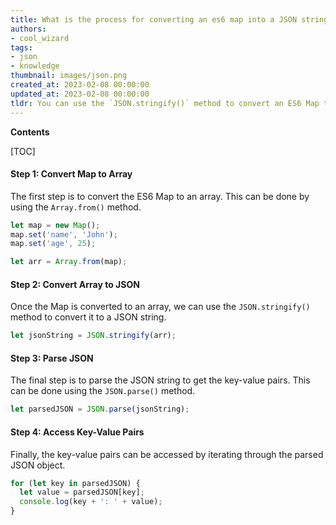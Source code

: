 ```yaml
---
title: What is the process for converting an es6 map into a JSON string?
authors:
- cool_wizard
tags:
- json
- knowledge
thumbnail: images/json.png
created_at: 2023-02-08 00:00:00
updated_at: 2023-02-08 00:00:00
tldr: You can use the `JSON.stringify()` method to convert an ES6 Map to JSON.
---
```


**Contents**

[TOC]

#### Step 1: Convert Map to Array

The first step is to convert the ES6 Map to an array. This can be done by using the `Array.from()` method.

```javascript
let map = new Map();
map.set('name', 'John');
map.set('age', 25);

let arr = Array.from(map);
```

#### Step 2: Convert Array to JSON

Once the Map is converted to an array, we can use the `JSON.stringify()` method to convert it to a JSON string.

```javascript
let jsonString = JSON.stringify(arr);
```

#### Step 3: Parse JSON

The final step is to parse the JSON string to get the key-value pairs. This can be done using the `JSON.parse()` method.

```javascript
let parsedJSON = JSON.parse(jsonString);
```

#### Step 4: Access Key-Value Pairs

Finally, the key-value pairs can be accessed by iterating through the parsed JSON object.

```javascript
for (let key in parsedJSON) {
  let value = parsedJSON[key];
  console.log(key + ': ' + value);
}
```
